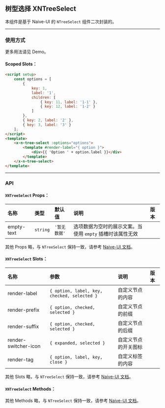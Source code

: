 ﻿## 树型选择 XNTreeSelect

本组件是基于 Naive-UI 的 `NTreeSelect` 组件二次封装的。

---

### 使用方式

更多用法请见 Demo。

#### Scoped Slots：

```html
<script setup>
    const options = [
        {
            key: 1,
            label: '1',
            children: [
                { key: 11, label: '1-1' },
                { key: 12, label: '1-2' }
            ]
        },
        { key: 2, label: '2' },
        { key: 3, label: '3' }
    ];
</script>
<template>
    <x-n-tree-select :options="options">
        <template #render-label="{ option }">
            <div>{{ 'Option ' + option.label }}</div>
        </template>
    </x-n-tree-select>
</template>
```

---

### API

#### `XNTreeSelect` Props：

| 名称       | 类型     | 默认值       | 说明                                                      | 版本 |
| :--------- | :------- | :----------- | :-------------------------------------------------------- | :--- |
| empty-text | `string` | `'暂无数据'` | 选项数据为空时的展示文案。当使用 `empty` 插槽时该属性无效 |      |

其他 Props 略，与 `NTreeSelect` 保持一致，请参考 [Naive-UI 文档](https://www.naiveui.com/zh-CN/os-theme/components/tree-select#TreeSelect-Props)。

#### `XNTreeSelect` Slots：

| 名称                 | 参数                                        | 说明                 | 版本 |
| :------------------- | :------------------------------------------ | :------------------- | :--- |
| render-label         | `{ option, label, key, checked, selected }` | 自定义节点的内容     |      |
| render-prefix        | `{ option, checked, selected }`             | 自定义节点的前缀     |      |
| render-suffix        | `{ option, checked, selected }`             | 自定义节点的后缀     |      |
| render-switcher-icon | `{ expanded, selected }`                    | 自定义节点的开关图标 |      |
| render-tag           | `{ option, label, key, close }`             | 自定义标签的内容     |      |

其他 Slots 略，与 `NTreeSelect` 保持一致，请参考 [Naive-UI 文档](https://www.naiveui.com/zh-CN/os-theme/components/tree-select#TreeSelect-Slots)。

#### `XNTreeSelect` Methods：

其他 Methods 略，与 `NTreeSelect` 保持一致，请参考 [Naive-UI 文档](https://www.naiveui.com/zh-CN/os-theme/components/tree-select#TreeSelect-Methods)。
